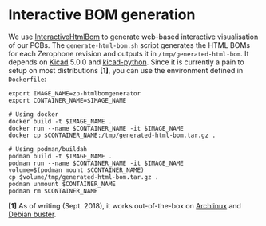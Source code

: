 # Interactive BOM generation

We use
[InteractiveHtmlBom](https://github.com/openscopeproject/InteractiveHtmlBom) to
generate web-based interactive visualisation of our PCBs. The
`generate-html-bom.sh` script generates the HTML BOMs for each Zerophone
revision and outputs it in `/tmp/generated-html-bom`. It depends on
[Kicad](http://kicad-pcb.org/) 5.0.0 and
[kicad-python](https://github.com/KiCad/kicad-python). Since it is currently
a pain to setup on most distributions **[1]**, you can use the environment
defined in `Dockerfile`:

```
export IMAGE_NAME=zp-htmlbomgenerator
export CONTAINER_NAME=$IMAGE_NAME

# Using docker
docker build -t $IMAGE_NAME .
docker run --name $CONTAINER_NAME -it $IMAGE_NAME
docker cp $CONTAINER_NAME:/tmp/generated-html-bom.tar.gz .

# Using podman/buildah
podman build -t $IMAGE_NAME .
podman run --name $CONTAINER_NAME -it $IMAGE_NAME
volume=$(podman mount $CONTAINER_NAME)
cp $volume/tmp/generated-html-bom.tar.gz .
podman unmount $CONTAINER_NAME
podman rm $CONTAINER_NAME
```

**[1]** As of writing (Sept. 2018), it works out-of-the-box on
[Archlinux](https://www.archlinux.org/packages/community/x86_64/kicad/) and
[Debian buster](https://packages.debian.org/buster/kicad).
